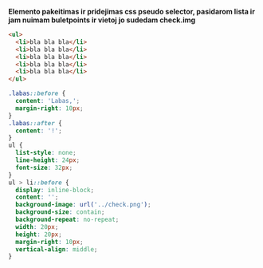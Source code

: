 **Elemento pakeitimas ir pridejimas css pseudo selector, pasidarom
lista ir jam nuimam buletpoints ir vietoj jo sudedam check.img**

```html
<ul>
  <li>bla bla bla</li>
  <li>bla bla bla</li>
  <li>bla bla bla</li>
  <li>bla bla bla</li>
  <li>bla bla bla</li>
</ul>
```

```css
.labas::before {
  content: 'Labas,';
  margin-right: 10px;
}
.labas::after {
  content: '!';
}
ul {
  list-style: none;
  line-height: 24px;
  font-size: 32px;
}
ul > li::before {
  display: inline-block;
  content: '';
  background-image: url('../check.png');
  background-size: contain;
  background-repeat: no-repeat;
  width: 20px;
  height: 20px;
  margin-right: 10px;
  vertical-align: middle;
}
```
